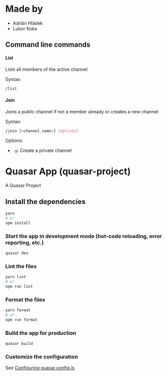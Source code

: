 # Made by
- Adrián Hládek
- Lubor Koka



## Command line commands

#### List
Lists all members of the active channel

Syntax:

```bash
/list
```

#### Join
Joins a public channel if not a member already or creates a new channel

Syntax:

```bash
/join [<channel_name>] [options]
```

Options:
- `-p`: Create a private channel




# Quasar App (quasar-project)

A Quasar Project

## Install the dependencies
```bash
yarn
# or
npm install
```

### Start the app in development mode (hot-code reloading, error reporting, etc.)
```bash
quasar dev
```


### Lint the files
```bash
yarn lint
# or
npm run lint
```


### Format the files
```bash
yarn format
# or
npm run format
```



### Build the app for production
```bash
quasar build
```

### Customize the configuration
See [Configuring quasar.config.js](https://v2.quasar.dev/quasar-cli-webpack/quasar-config-js).
